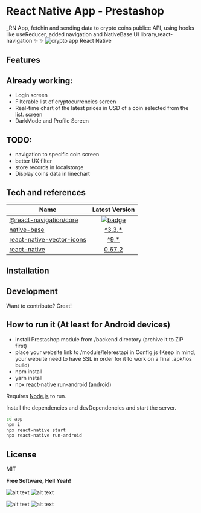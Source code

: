 # React Native App - Prestashop

_RN App, fetchin and sending data to crypto coins publicc API, using hooks like  useReducer, added navigation and NativeBase UI library,react-navigation
✨ ✨
![crypto app React Native](https://i.makeagif.com/media/2-20-2022/NorK-D.gif)
## Features

## Already working:
- Login screen
- Filterable list of cryptocurrencies screen
- Real-time chart of the latest prices in USD of a coin selected from the list. screen
- DarkMode and Profile Screen


## TODO:
-  navigation to specific coin screen
- better UX filter
- store records in localstorge
- Display coins data in linechart


## Tech and references


| Name                                                                     |                                                                               Latest Version                                                                                |
| ------------------------------------------------------------------------ | :-------------------------------------------------------------------------------------------------------------------------------------------------------------------------: |
| [@react-navigation/core](/packages/core)                                 |                 [![badge](https://img.shields.io/npm/v/@react-navigation/core.svg?style=flat-square)](https://www.npmjs.com/package/@react-navigation/core)
| [native-base](/packages/core)                                 |                 [^3.3.*](https://nativebase.io/)
| [react-native-vector-icons](/packages/core)                                 |                 [^9.*](https://oblador.github.io/react-native-vector-icons/)
| [react-native](/packages/core)                                 |                 [0.67.2](https://reactnative.dev/docs/getting-started)


## Installation
## Development

Want to contribute? Great!

## How to run it (At least for Android devices)
- install Prestashop module from /backend directory (archive it to ZIP first)
- place your website link to /module/lelerestapi in Config.js (Keep in mind, your website need to have SSL in order for it to work on a final .apk/ios build)
- npm install
- yarn install
- npx react-native run-android  (android)

Requires [Node.js](https://nodejs.org/)  to run.

Install the dependencies and devDependencies and start the server.

```sh
cd app
npm i
npx react-native start
npx react-native run-android
```


## License

MIT

**Free Software, Hell Yeah!**

[//]: # (These are reference links used in the body of this note and get stripped out when the markdown processor does its job. There is no need to format nicely because it shouldn't be seen. Thanks SO - http://stackoverflow.com/questions/4823468/store-comments-in-markdown-syntax)

   [dill]: <https://github.com/joemccann/dillinger>
   [git-repo-url]: <https://github.com/joemccann/dillinger.git>
   [john gruber]: <http://daringfireball.net>
   [df1]: <http://daringfireball.net/projects/markdown/>
   [markdown-it]: <https://github.com/markdown-it/markdown-it>
   [Ace Editor]: <http://ace.ajax.org>
   [node.js]: <http://nodejs.org>
   [Twitter Bootstrap]: <http://twitter.github.com/bootstrap/>
   [jQuery]: <http://jquery.com>
   [@tjholowaychuk]: <http://twitter.com/tjholowaychuk>
   [express]: <http://expressjs.com>
   [AngularJS]: <http://angularjs.org>
   [Gulp]: <http://gulpjs.com>

   [PlDb]: <https://github.com/joemccann/dillinger/tree/master/plugins/dropbox/README.md>
   [PlGh]: <https://github.com/joemccann/dillinger/tree/master/plugins/github/README.md>
   [PlGd]: <https://github.com/joemccann/dillinger/tree/master/plugins/googledrive/README.md>
   [PlOd]: <https://github.com/joemccann/dillinger/tree/master/plugins/onedrive/README.md>
   [PlMe]: <https://github.com/joemccann/dillinger/tree/master/plugins/medium/README.md>
   [PlGa]: <https://github.com/RahulHP/dillinger/blob/master/plugins/googleanalytics/README.md>
   
 ![alt text](https://previews.dropbox.com/p/thumb/ABe67YIPLs_hEvi8zMd4y8ZiWRM1aOhL2hAztbuv-j4xNDe-BjpD5rjBfLj5X4t6CYGpbDHVUsD3BU7TJsRFdpSiZmDJnOiUXwx4N-FwQTcgNoEsLi92Eba9zP2nHmetuxLQNzbltzaPO5n4jI8JYYIfdusmH59GwiiOCMJTTf7PcPdZB5PTKXliXrVXWG2S0-PZeFeF7-NGaghl2a4Obhb8zNxaNrZiXoOZEAH-aL7TnVmJHiLfvA8U3jPDzdiSDoGFKHDAIlL9j8dOG2E94Huj4Wfqk5kMC-ddgoJGxrDdywNWHVWpKMEVEC5w8gIV3g3XMcEoxsYWzXMegilbsmbFYJorxExRTSQLJGjECpXwug/p.jpeg)
 ![alt text](https://previews.dropbox.com/p/thumb/ABeC4ar0x5EaCe48CgRaFqw-DYJJE-aP3qM8ZI4_F_ldYIpH1clu1MtLxoFseB7BAvfY9xNcjxRa3w8RsBA78qdEdyin13DoFPcr5Ly7P8HjwK7YL8hc4w6tHTJmVKogmAnJaQnhmWiUvxFtsq58el3jXeKEN40Mcf-XzQ6OcI1MNapylSOl2d3D3NSEOS-8eEk1OhfoEyKgqPSl-DkjHTk0FvmqTZcXPLI1Oh3Lk1D2Av7KMlSswfs4_lYYrcwkynKjFWaaTmPQzm5hmPiPdZ8E1EU3lDmKMNQdyd5A5dLTUTNbt6Ix6lHUym-LtZDNOXIKfXV5cmBHw5viieydDsunHacskfMXO5WyvDpCLtcqmQ/p.jpeg)

![alt text](https://previews.dropbox.com/p/thumb/ABe1-LCB4kMZg8jBtApMvH5CDn_2N-XS4xTcMb7lmQ0mAbRvwg6e5aKEr7P78hrf84oPaxH9KDX8_hcmZ0e1oDMDIM2IYsr5Xl-C07IL6pA9xKIWTHJHFbRuUIjyrroT-mz_utOxmKtPFXsDZpvv7LkN5JuXdzs4FhR2vX_bS13hDvZg-MCjeg8g9A_NMvtVCdPsjporPJg2WEOcjolOpNfop6AW8agbYruG1OyZZuVh2BynU3fNhJC-6kAhq965QGfQQd53QQIh0Qw3tGNt7brulMwAics-eJ10zFMTuPByTbCRf7-oT7nOlLCXWapxiCTmvnWxq-1yB_ohrGe1IPm-wFYckCoBvNhHEjbshBrw0g/p.jpeg)
![alt text](https://previews.dropbox.com/p/thumb/ABfY_Ak86SWzOLq32M2rMaV5-qrVcX559s9jEslthkUCpllD7dTxX1ZBbbC6Ox2kApbveo-pLKqfqNJMljiVgEgMHVElwaYZiiWekKeEE3VEndd26HuQFugQ01saB2rTbVzmC2Y7nW6M9wVP92CeMUfGlSslZH534FghZ8wIlqCIYNen7OwO58c7fhGxJlHcgfT0PhxTObGi7rOpyA7bUg3-TXEmtAGz6FRuPnOswf7FLU7SfDA4pUP1KD4Otob0r768qnAjeEGstI2Sj2xg0U0EHfkaW2RgDuqijdwO9ZXRJ68_F34AWmZrpzqB1EkMurlCrojVSqZ9cwrfvrMSa7eOcR1FRzFYme3eAzq1N85nPA/p.jpeg)

